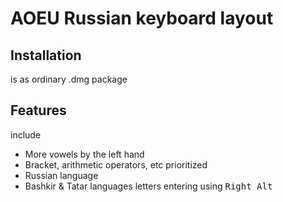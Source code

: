# AOEU Russian keyboard layout

## Installation
is as ordinary .dmg package

## Features
include
- More vowels by the left hand
- Bracket, arithmetic operators, etc prioritized
- Russian language
- Bashkir & Tatar languages letters entering using <kbd>Right Alt</kbd>



